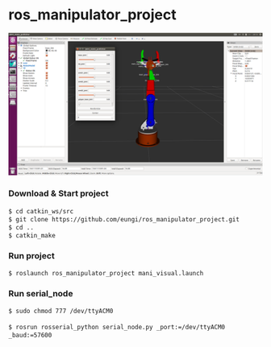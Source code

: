# ros_manipulator_project

![ros_manipulator_project](./image/result.png)

### Download & Start project
~~~
$ cd catkin_ws/src
$ git clone https://github.com/eungi/ros_manipulator_project.git
$ cd ..
$ catkin_make
~~~

### Run project
~~~
$ roslaunch ros_manipulator_project mani_visual.launch
~~~

### Run serial_node
~~~
$ sudo chmod 777 /dev/ttyACM0

$ rosrun rosserial_python serial_node.py _port:=/dev/ttyACM0 _baud:=57600
~~~
